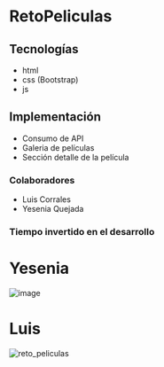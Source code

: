 # RetoPeliculas
## Tecnologías
* html
* css (Bootstrap)
* js

## Implementación
* Consumo de API
* Galeria de películas
* Sección detalle de la película

### Colaboradores
* Luis Corrales
* Yesenia Quejada

### Tiempo invertido en el desarrollo
# Yesenia
![image](https://user-images.githubusercontent.com/77843336/129789720-751d9d28-0b21-440f-a5b5-a1fa1a57d6a6.png)

# Luis
![reto_peliculas](https://user-images.githubusercontent.com/77843336/129790343-fb05481a-5eca-48e4-9b3d-854a5a2c1153.png)

